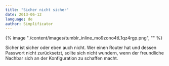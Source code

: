 ```yaml
---
title: "Sicher nicht sicher"
date: 2013-06-12
language: de
author: Simplificator
---
```


{% image "./content/images/tumblr_inline_mo9zono4tL1qz4rgp.png", "" %}

Sicher ist sicher oder eben auch nicht. Wer einen Router hat und dessen Passwort nicht zurücksetzt, sollte sich nicht wundern, wenn der freundliche Nachbar sich an der Konfiguration zu schaffen macht.
